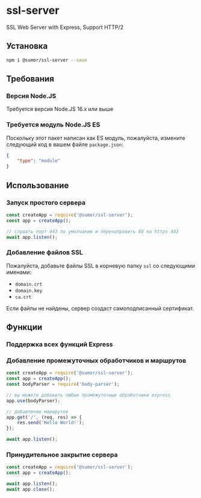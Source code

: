 # ssl-server
SSL Web Server with Express, Support HTTP/2

## Установка
```bash
npm i @sumor/ssl-server --save
```

## Требования

### Версия Node.JS
Требуется версия Node.JS 16.x или выше

### Требуется модуль Node.JS ES
Поскольку этот пакет написан как ES модуль,
пожалуйста, измените следующий код в вашем файле ```package.json```:
```json
{
    "type": "module"
}
```

## Использование

### Запуск простого сервера

```javascript
const createApp = require('@sumor/ssl-server');
const app = createApp();

// слушать порт 443 по умолчанию и перенаправить 80 на https 443
await app.listen();
```


### Добавление файлов SSL
Пожалуйста, добавьте файлы SSL в корневую папку ```ssl``` со следующими именами:
- ```domain.crt```
- ```domain.key```
- ```ca.crt```

Если файлы не найдены, сервер создаст самоподписанный сертификат.

## Функции

### Поддержка всех функций Express

### Добавление промежуточных обработчиков и маршрутов

```javascript
const createApp = require('@sumor/ssl-server');
const app = createApp();
const bodyParser = require('body-parser');

// вы можете добавить любые промежуточные обработчики express
app.use(bodyParser);

// добавление маршрутов
app.get('/', (req, res) => {
    res.send('Hello World!');
});

await app.listen();
```

### Принудительное закрытие сервера

```javascript
const createApp = require('@sumor/ssl-server');
const app = createApp();

await app.listen();
await app.close();
```